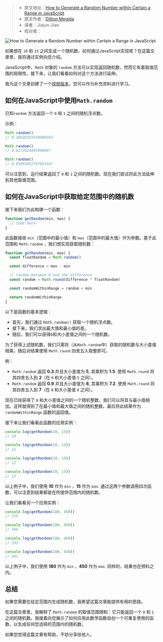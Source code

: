 > -  原文地址：[How to Generate a Random Number within Certain a Range in JavaScript](https://www.freecodecamp.org/news/generate-random-number-within-a-range-in-javascript/)
> -  原文作者：[Dillion Megida](https://www.freecodecamp.org/news/author/dillionmegida/)
> -  译者：Jiajun-Jiao
> -  校对者：

![How to Generate a Random Number within Certain a Range in JavaScript](https://www.freecodecamp.org/news/content/images/size/w2000/2022/12/9.-random-number.png)

如果想在 `10` 和 `15` 之间生成一个随机数，如何通过JavaScript实现呢？在这篇文章里，我将通过实例向您介绍。

JavaScript中，`Math` 对象的 `random` 方法可以实现返回随机数，然而它有着取值范围的局限性。接下来，让我们看看如何对这个方法进行延伸。

我为这个文章创建了一个[视频版本]((https://www.youtube.com/watch?v=oUZVKzXVJaE))，您可以作为补充资料进行学习。

## 如何在JavaScript中使用`Math.random`

已知`random` 方法返回一个 `0` 和 `1` 之间的随机浮点数。

示例：

```js
Math.random()
// 0.26636355538480383

Math.random()
// 0.6272624945940997

Math.random()
// 0.05992852707853347
```

可以注意到，运行结果返回了 `0` 和 `1` 之间的随机数。现在我们尝试将此方法延伸到其他取值范围。

## 如何在JavaScript中获取给定范围中的随机数

接下来我们为此构建一个函数：

```js
function getRandom(min, max) {
  // code here
}
```

此函数接收 `min`（范围中的最小值）和 `max`（范围中的最大值）作为参数。基于此范围和 `Math.random` ，我们想实现获取随机数：

```js
function getRandom(min, max) {
  const floatRandom = Math.random()

  const difference = max - min

  // random between 0 and the difference
  const random = Math.round(difference * floatRandom)

  const randomWithinRange = random + min

  return randomWithinRange
}
```

以下是函数的基本逻辑：

-   首先，我们通过 `Math.random()` 获取一个随机浮点数。
-   接下来，我们求出最大值和最小值的差。
-   随后，我们可以获得`0`和大小差值之间的一个随机数。

为了获得上述随机数，我们只需将（从`Math.random`中）获取的随机数与大小差值相乘，随后对结果使用 `Math.round` 四舍五入取整即可。

例：
- `Math.random` 返回 **0.3** 并且大小差值为 **5**, 其乘积为 **1.5**. 使用 `Math.round` 将其四舍五入到 **2**（在 `0` 和大小差值 `5` 之间）。
- `Math.random` 返回 **0.9** 并且大小差值为 **8**, 其乘积为 **7.2**. 使用 `Math.round` 将其四舍五入到 **7**（在 `0` 和大小差值 `8` 之间）。

现在已经获得了 `0` 和大小差值之间的一个随机整数，我们可以将其与最小值相加。这样就得到了在最小值和最大值之间的随机整数。最后将此结果作为 `randomWithinRange` 函数的返回值。

接下来让我们看看此函数的应用实例：

```js
console.log(getRandom(10, 15))
// 14

console.log(getRandom(10, 15))
// 11

console.log(getRandom(10, 15))
// 12

console.log(getRandom(10, 15))
// 15
```

以上例子中，我们使用 **10** 作为 `min` ，**15** 作为 `max`. 通过这两个参数调用四次函数，可以注意到结果都是在所提供范围内的随机数。

让我们看看另一个应用实例：

```js
console.log(getRandom(180, 450))
// 215

console.log(getRandom(180, 450))
// 386

console.log(getRandom(180, 450))
// 333

console.log(getRandom(180, 450))
// 442
```

以上例子中，我们使用 **180** 作为 `min` ，**450** 作为 `max`. 同样的，结果也在预料之内。

## 总结

如果您需要在给定范围内生成随机数，我希望这篇文章能提供有用的思路。

在这篇文章里，我解释了 `Math.random` 的取值范围限制：它只能返回一个 `0` 和 `1` 之间的随机数。我接着向您展示了如何应用此数学函数自创一个可重复使用的函数，以生成任何您选择的范围内的随机数。

如果您觉得这篇文章有帮助，不妨分享给他人。